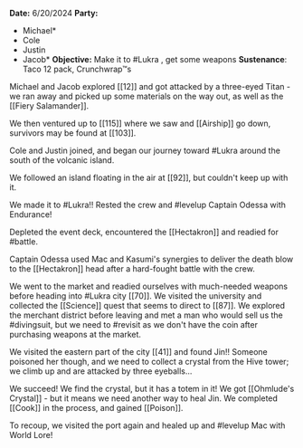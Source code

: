 **Date:** 6/20/2024
**Party:**
- Michael*
- Cole
- Justin
- Jacob*
**Objective:** Make it to #Lukra , get some weapons
**Sustenance**: Taco 12 pack, Crunchwrap™s

Michael and Jacob explored [[12]] and got attacked by a three-eyed Titan - we ran away and picked up some materials on the way out, as well as the [[Fiery Salamander]].

We then ventured up to [[115]] where we saw and [[Airship]] go down, survivors may be found at [[103]]. 

Cole and Justin joined, and began our journey toward #Lukra around the south of the volcanic island.

We followed an island floating in the air at [[92]], but couldn't keep up with it.

We made it to #Lukra!!  Rested the crew and #levelup Captain Odessa with Endurance!

Depleted the event deck, encountered the [[Hectakron]] and readied for #battle.

Captain Odessa used Mac and Kasumi's synergies to deliver the death blow to the [[Hectakron]] head after a hard-fought battle with the crew. 

We went to the market and readied ourselves with much-needed weapons before heading into #Lukra  city [[70]].  We visited the university and collected the [[Science]] quest that seems to direct to [[87]]. We explored the merchant district before leaving and met a man who would sell us the #divingsuit, but we need to #revisit as we don't have the coin after purchasing weapons at the market. 

We visited the eastern part of the city [[41]] and found Jin!! Someone poisoned her though, and we need to collect a crystal from the Hive tower; we climb up and are attacked by three eyeballs...

We succeed! We find the crystal, but it has a totem in it! We got [[Ohmlude's Crystal]] - but it means we need another way to heal Jin. We completed [[Cook]] in the process, and gained [[Poison]]. 

To recoup, we visited the port again and healed up and #levelup Mac with World Lore! 


